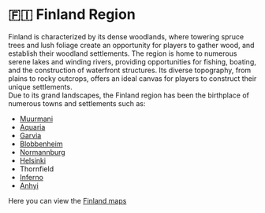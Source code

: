 # 🇫🇮 Finland Region

Finland is characterized by its dense woodlands, where towering spruce trees and lush foliage create an opportunity for players to gather wood, and establish their woodland settlements. The region is home to numerous serene lakes and winding rivers, providing opportunities for fishing, boating, and the construction of waterfront structures. Its diverse topography, from plains to rocky outcrops, offers an ideal canvas for players to construct their unique settlements.\
Due to its grand landscapes, the Finland region has been the birthplace of numerous towns and settlements such as:

* [Muurmani](muurmanni.md)
* [Aquaria](aquaria/)
* [Garvia](garvia/)
* [Blobbenheim](blobbenheim.md)
* [Normannburg](normannburg/)
* [Helsinki](helsinki.md)
* Thornfield
* [Inferno](inferno.md)
* [Anhyi](anhyi.md)



Here you can view the [Finland maps](../../../maps/regions/finland-region-map.md)
